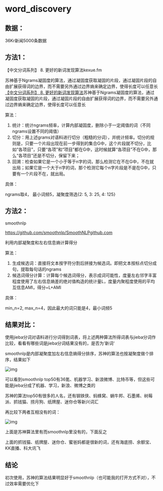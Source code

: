 # word_discovery
## 数据：

36Kr新闻5000条数据

## 方法1：

【中文分词系列】 8. 更好的新词发现算法kexue.fm

苏神基于Ngrams凝固度的算法，通过凝固度获取凝固的片段，通过凝固片段的自由扩展获得词的边界，而不需要另外通过边界熵来确定边界，使得长度可以任意长[【中文分词系列】 8. 更好的新词发现算法](https://kexue.fm/archives/4256/comment-page-3#comments)苏神基于Ngrams凝固度的算法，通过凝固度获取凝固的片段，通过凝固片段的自由扩展获得词的边界，而不需要另外通过边界熵来确定边界，使得长度可以任意长

算法：

1. 统计：统计ngrams频率，计算内部凝固度，删除小于一定阈值的词（不同ngrams设置不同的阈值）
2. 切分：用上述grams对语料进行切分（粗糙的分词），并统计频率。切分的规则是，只要一个片段出现在前一步得到的集合G中，这个片段就不切分，比如“各项目”，只要“各项”和“项目”都在G中，这时候就算“各项目”不在G中，那么“各项目”还是不切分，保留下来；
3. 回溯：检查如果它是一个小于等于n字的词，那么检测它在不在G中，不在就出局；如果它是一个大于n字的词，那个检测它每个n字片段是不是在G中，只要有一个片段不在，就出局。

具体：

ngrams取4， 最小词频5，凝聚度筛选{2: 5, 3: 25, 4: 125}

## 方法2：

smoothnlp

https://github.com/smoothnlp/SmoothNLPgithub.com

利用内部凝聚度和左右信息熵计算得分

算法：

1. 生成候选词：直接将文本按字符分割后拼接为候选词。即把文本按标点切分成句，提取每句话的ngrams
2. 候选词得分计算：计算每个候选词得分，表示成词可能性，度量左右邻字丰富程度使用了左右信息熵差的绝对值构造的统计量L，度量内聚程度使用的平均互信息AMI，得分=L+AMI

具体：

min_n=2, max_n=4，因此最大的词只能是4，最小词频5

## 结果对比：

使用jieba分词对语料进行分词得到词表，将上述两种算法所得词表与jieba分词作比较，看看有哪些词是jieba分词结果没有的，是否为’新词‘

smoothnlp是内部凝聚度加左右信息熵得分排序，苏神的算法也按凝聚度做个排序，结果如下

![img](https://pic1.zhimg.com/80/v2-6470175f5c9535cc66501dc1fa4933d5_720w.png)

可以看到smoothnlp top50有36氪、机器学习、新浪微博、比特币等，但这些可能是jieba分成了机器、学习，新浪、微博之类的

苏神的算法top50有很多的人名，还有钢铁侠、蚂蜂窝、蜗牛邦、石墨烯、树莓派、抓钱猫、捞月狗、纸牌屋、迷你仓等新兴词汇

再比较下两者互相没有的词：

![img](https://pic4.zhimg.com/80/v2-ee92a7200ab29c8fa161019a9591bb24_720w.png)

上面是苏神算法里有而smoothnlp里没有的，下面反之

上面的抓钱猫、纸牌屋、迷你仓、蜜爸妈都是很新的词，还有海底捞、余额宝、KK直播、科大讯飞

## 结论

初次使用，苏神的算法结果明显好于smoothnlp（也可能我的打开方式不对），不过效率需要优化下